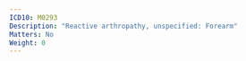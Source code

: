 ```yaml
---
ICD10: M0293
Description: "Reactive arthropathy, unspecified: Forearm"
Matters: No
Weight: 0
---
```


